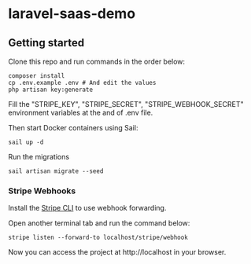 # laravel-saas-demo

## Getting started

Clone this repo and run commands in the order below:

```
composer install
cp .env.example .env # And edit the values
php artisan key:generate
```

Fill the "STRIPE_KEY", "STRIPE_SECRET", "STRIPE_WEBHOOK_SECRET" environment variables at the and of .env file.

Then start Docker containers using Sail:

```
sail up -d
```

Run the migrations

```
sail artisan migrate --seed
```

### Stripe Webhooks

Install the [Stripe CLI](https://stripe.com/docs/stripe-cli) to use webhook forwarding.

Open another terminal tab and run the command below:

```
stripe listen --forward-to localhost/stripe/webhook
```

Now you can access the project at http://localhost in your browser.
